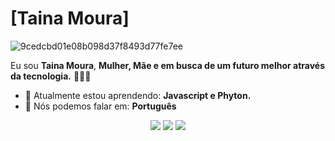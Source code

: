 # [Taina Moura] 

![9cedcbd01e08b098d37f8493d77fe7ee](https://user-images.githubusercontent.com/132695812/236526432-8a37974d-ac1b-4c37-9ee6-f5c6875202b8.gif)




Eu sou <strong>Taina Moura</strong>, <strong>Mulher, Mãe  e em busca de um futuro melhor através da tecnologia.</strong> 👨🏻‍💻 

- 🚀 Atualmente estou aprendendo: <strong>Javascript e Phyton. </strong> 
- 📣 Nós podemos falar em: <strong>Português</strong>

<div align="center">

  <a href="#" alt="Gmail">
    <img src="https://img.shields.io/badge/-Gmail-FF0000?style=flat-square&labelColor=FF0000&logo=gmail&logoColor=white&link=LINK-DO-SEU-EMAIL"/></a>

  <a href="#" alt="Linkedin">
    <img src="https://img.shields.io/badge/-Linkedin-0e76a8?style=flat-square&logo=Linkedin&logoColor=white&link=LINK-DO-SEU-LINKEDIN" /></a>

  <a href="#" alt="Instagram">
    <img src="https://img.shields.io/badge/-Instagram-DF0174?style=flat-square&labelColor=DF0174&logo=instagram&logoColor=white&link=LINK-DO-SEU-INSTAGRAM"/></a>

</div>
